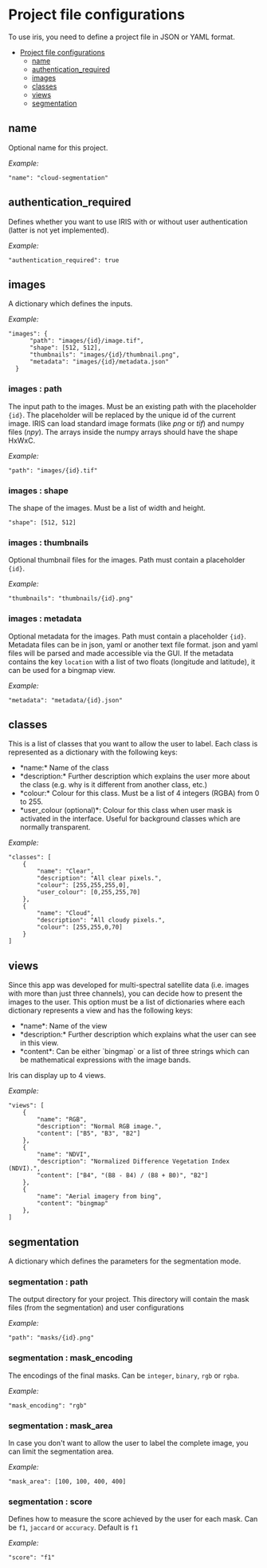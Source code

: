 # Project file configurations

To use iris, you need to define a project file in JSON or YAML format.

- [Project file configurations](#project-file-configurations)
  * [name](#name)
  * [authentication_required](#authentication-required)
  * [images](#images)
  * [classes](#classes)
  * [views](#views)
  * [segmentation](#segmentation)

## name
Optional name for this project.

<i>Example:</i>
```
"name": "cloud-segmentation"
```

## authentication_required
Defines whether you want to use IRIS with or without user authentication (latter is not yet implemented).

<i>Example:</i>
```
"authentication_required": true
```

## images
A dictionary which defines the inputs.

<i>Example:</i>
```
"images": {
      "path": "images/{id}/image.tif",
      "shape": [512, 512],
      "thumbnails": "images/{id}/thumbnail.png",
      "metadata": "images/{id}/metadata.json"
  }
```

### images : path
The input path to the images. Must be an existing path with the placeholder `{id}`. The placeholder will be replaced by the unique id of the current image. IRIS can load standard image formats (like *png* or *tif*) and numpy files (*npy*). The arrays inside the numpy arrays should have the shape HxWxC.

<i>Example:</i>
```
"path": "images/{id}.tif"
```

### images : shape
The shape of the images. Must be a list of width and height.
```
"shape": [512, 512]
```

### images : thumbnails
Optional thumbnail files for the images. Path must contain a placeholder `{id}`.

<i>Example:</i>
```
"thumbnails": "thumbnails/{id}.png"
```

### images : metadata
Optional metadata for the images. Path must contain a placeholder `{id}`. Metadata files can be in json, yaml or another text file format. json and yaml files will be parsed and made accessible via the GUI. If the metadata contains the key `location` with a list of two floats (longitude and latitude), it can be used for a bingmap view.

<i>Example:</i>
```
"metadata": "metadata/{id}.json"
```

## classes
This is a list of classes that you want to allow the user to label. Each class is represented as a dictionary with the following keys:
<ul>
    <li>*name:* Name of the class</li>
    <li>
        *description:* Further description which explains the user more about the class (e.g. why is it different from another class, etc.)
    </li>
    <li>
        *colour:* Colour for this class. Must be a list of 4 integers (RGBA) from 0 to 255.
    </li>
    <li>
        *user_colour (optional)*: Colour for this class when user mask is activated in the interface. Useful for background classes which are normally transparent.
    </li>
</ul>

<i>Example:</i>
```
"classes": [
    {
        "name": "Clear",
        "description": "All clear pixels.",
        "colour": [255,255,255,0],
        "user_colour": [0,255,255,70]
    },
    {
        "name": "Cloud",
        "description": "All cloudy pixels.",
        "colour": [255,255,0,70]
    }
]
```

## views
Since this app was developed for multi-spectral satellite data (i.e. images with more than just three channels), you can decide how to present the images to the user. This option must be a list of dictionaries where each dictionary represents a view and has the following keys:
<ul>
    <li>*name*: Name of the view</li>
    <li>
        *description:* Further description which explains what the user can see in this view.
    </li>
    <li>
        *content*: Can be either `bingmap` or a list of three strings which can be mathematical expressions with the image bands.
    </li>
</ul>

Iris can display up to 4 views.

<i>Example:</i>
```
"views": [
    {
        "name": "RGB",
        "description": "Normal RGB image.",
        "content": ["B5", "B3", "B2"]
    },
    {
        "name": "NDVI",
        "description": "Normalized Difference Vegetation Index (NDVI).",
        "content": ["B4", "(B8 - B4) / (B8 + B0)", "B2"]
    },
    {
        "name": "Aerial imagery from bing",
        "content": "bingmap"
    },
]
```

## segmentation
A dictionary which defines the parameters for the segmentation mode.

### segmentation : path
The output directory for your project. This directory will contain the mask files (from the segmentation) and user configurations

<i>Example:</i>
```
"path": "masks/{id}.png"
```

### segmentation : mask_encoding
 The encodings of the final masks. Can be `integer`, `binary`, `rgb` or `rgba`.

<i>Example:</i>
```
"mask_encoding": "rgb"
```

### segmentation : mask_area
In case you don't want to allow the user to label the complete image, you can limit the segmentation area.

<i>Example:</i>
```
"mask_area": [100, 100, 400, 400]
```

### segmentation : score
Defines how to measure the score achieved by the user for each mask. Can be
`f1`, `jaccard` or `accuracy`. Default is `f1`

<i>Example:</i>
```
"score": "f1"
```
